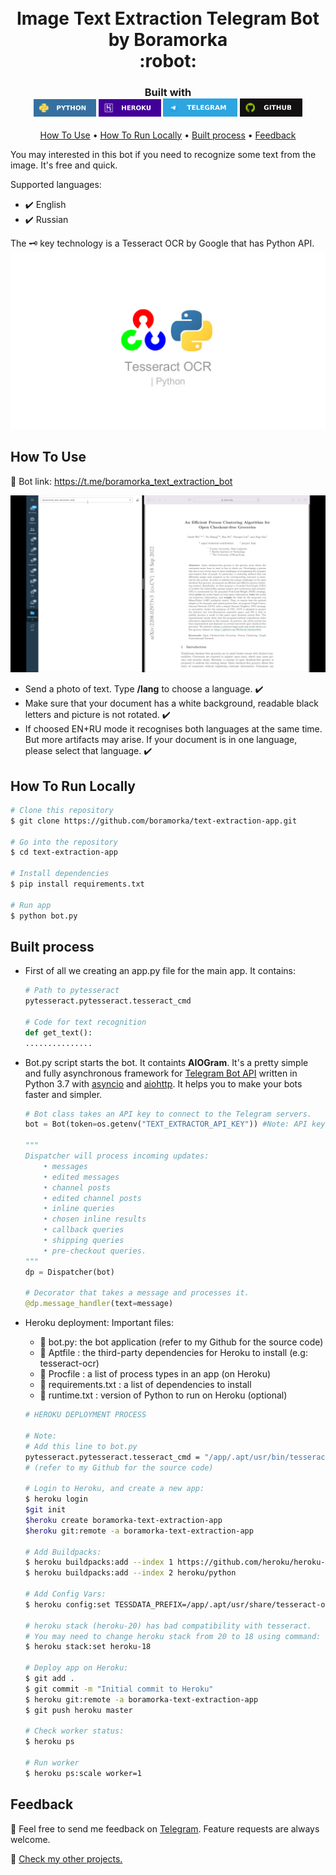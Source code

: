 <h1 align="center">
  <br>
 Image Text Extraction Telegram Bot by Boramorka <br>
 :robot:
</h1>


<h3 align="center">
  Built with
  <br>
    <img src="https://raw.githubusercontent.com/boramorka/usercontent/aad4d15178483720bcc0562617c86a7c84a7d257/shields.io/python.svg" width="100">
    <img src="https://raw.githubusercontent.com/boramorka/usercontent/aad4d15178483720bcc0562617c86a7c84a7d257/shields.io/heroku.svg" width="100">
    <img src="https://raw.githubusercontent.com/boramorka/usercontent/aad4d15178483720bcc0562617c86a7c84a7d257/shields.io/telegram.svg" width="119">
    <img src="https://raw.githubusercontent.com/boramorka/usercontent/aad4d15178483720bcc0562617c86a7c84a7d257/shields.io/github.svg" width="100">
</h3>

<p align="center">
  <a href="#how-to-use">How To Use</a> •
  <a href="#how-to-run-locally">How To Run Locally</a> •
  <a href="#built-process">Built process</a> •
  <a href="#feedback">Feedback</a>
</p>

You may interested in this bot if you need to recognize some text from the image. It's free and quick.

Supported languages:
* :heavy_check_mark: English 
* :heavy_check_mark: Russian 

The :old_key: key technology is a Tesseract OCR by Google that has Python API.
![Tesseract](https://github.com/boramorka/usercontent/blob/main/gifs/Tesseract.gif?raw=true)

## How To Use
:robot: Bot link: https://t.me/boramorka_text_extraction_bot

![Usage](https://github.com/boramorka/usercontent/blob/main/gifs/tg%20bot%201.gif?raw=true)
* Send a photo of text. Type **/lang** to choose a language. :heavy_check_mark:
* Make sure that your document has a white background, readable black letters and picture is not rotated. :heavy_check_mark:
* If choosed EN+RU mode it recognises both languages at the same time. But more artifacts may arise. If your document is in one language, please select that language. :heavy_check_mark:

## How To Run Locally

  ``` bash
  # Clone this repository
  $ git clone https://github.com/boramorka/text-extraction-app.git

  # Go into the repository
  $ cd text-extraction-app

  # Install dependencies
  $ pip install requirements.txt

  # Run app
  $ python bot.py
  ```

## Built process

- First of all we creating an app.py file for the main app. It contains:
  ```python
  # Path to pytesseract
  pytesseract.pytesseract.tesseract_cmd

  # Code for text recognition
  def get_text():
  ...............
  ```
- Bot.py script starts the bot. It containts **AIOGram**. It's a pretty simple and fully asynchronous framework for [Telegram Bot API](https://core.telegram.org/bots/api) written in Python 3.7 with [asyncio](https://docs.python.org/3/library/asyncio.html) and [aiohttp](https://github.com/aio-libs/aiohttp). It helps you to make your bots faster and simpler.
  

  ```python
  # Bot class takes an API key to connect to the Telegram servers.
  bot = Bot(token=os.getenv("TEXT_EXTRACTOR_API_KEY")) #Note: API key is envioroment variable

  """
  Dispatcher will process incoming updates: 
      • messages
      • edited messages
      • channel posts
      • edited channel posts
      • inline queries
      • chosen inline results
      • callback queries
      • shipping queries
      • pre-checkout queries.
  """
  dp = Dispatcher(bot) 
  
  # Decorator that takes a message and processes it.
  @dp.message_handler(text=message)
  ```

- Heroku deployment:
Important files:
  - :page_facing_up: bot.py: the bot application (refer to my Github for the source code) 
  - :page_facing_up: Aptfile : the third-party dependencies for Heroku to install (e.g: tesseract-ocr)
  - :page_facing_up: Procfile : a list of process types in an app (on Heroku)
  - :page_facing_up: requirements.txt : a list of dependencies to install
  - :page_facing_up: runtime.txt : version of Python to run on Heroku (optional)

  ```bash
  # HEROKU DEPLOYMENT PROCESS

  # Note:
  # Add this line to bot.py
  pytesseract.pytesseract.tesseract_cmd = "/app/.apt/usr/bin/tesseract"
  # (refer to my Github for the source code)

  # Login to Heroku, and create a new app:
  $ heroku login
  $git init
  $heroku create boramorka-text-extraction-app
  $heroku git:remote -a boramorka-text-extraction-app

  # Add Buildpacks:
  $ heroku buildpacks:add --index 1 https://github.com/heroku/heroku-buildpack-apt
  $ heroku buildpacks:add --index 2 heroku/python

  # Add Config Vars:
  $ heroku config:set TESSDATA_PREFIX=/app/.apt/usr/share/tesseract-ocr/4.00/tessdata

  # heroku stack (heroku-20) has bad compatibility with tesseract.
  # You may need to change heroku stack from 20 to 18 using command:
  $ heroku stack:set heroku-18

  # Deploy app on Heroku:
  $ git add .
  $ git commit -m "Initial commit to Heroku"
  $ heroku git:remote -a boramorka-text-extraction-app
  $ git push heroku master

  # Check worker status:
  $ heroku ps

  # Run worker
  $ heroku ps:scale worker=1
  ```

## Feedback
:person_in_tuxedo: Feel free to send me feedback on [Telegram](https://t.me/boramorka). Feature requests are always welcome. 

:abacus: [Check my other projects.](https://github.com/boramorka)


